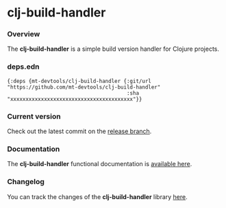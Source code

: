 
# clj-build-handler

### Overview

The <strong>clj-build-handler</strong> is a simple build version handler for Clojure projects.

### deps.edn

```
{:deps {mt-devtools/clj-build-handler {:git/url "https://github.com/mt-devtools/clj-build-handler"
                                       :sha     "xxxxxxxxxxxxxxxxxxxxxxxxxxxxxxxxxxxxxxxx"}}
```

### Current version

Check out the latest commit on the [release branch](https://github.com/mt-devtools/clj-build-handler/tree/release).

### Documentation

The <strong>clj-build-handler</strong> functional documentation is [available here](https://mt-devtools.github.io/clj-build-handler).

### Changelog

You can track the changes of the <strong>clj-build-handler</strong> library [here](CHANGES.md).
